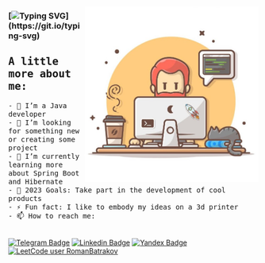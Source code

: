 <img width="350" align="right" alt="Github"
src="https://github.com/RomanBatrakov/RomanBatrakov/blob/main/images/mainPicture.jpg" 
/> 

### [![Typing SVG](https://readme-typing-svg.herokuapp.com?font=Stylish&size=35&duration=5000&pause=3000&color=000000&width=435&height=70&lines=Hi%2C+There+%F0%9F%91%8B+I'am+Roman.)](https://git.io/typing-svg)

## <samp> A little more about me:
<samp>
- 🌱 I’m a Java developer<br>
- 👯 I’m looking for something new or creating some project<br>
- 📖 I’m currently learning more about Spring Boot and Hibernate<br>
- 🎯 2023 Goals: Take part in the development of cool products<br>
- ⚡ Fun fact: I like to embody my ideas on a 3d printer<br>
- 📫 How to reach me:<br><br>
</samp>
  
[![Telegram Badge](https://img.shields.io/badge/Telegram-0088cc?style=flat&logo=Telegram&logoColor=white&link=https://t.me/baterok)](https://t.me/baterok)
[![Linkedin Badge](https://img.shields.io/badge/LinkedIn-0077B5?style=flat&logo=Linkedin&logoColor=white&link=https://www.linkedin.com/in/romanbatrakovjd)](https://www.linkedin.com/in/romanbatrakovjd)
[![Yandex Badge](https://img.shields.io/badge/-Email-yellow?style=flat&logo=Gmail&logoColor=white&link=https://batrakov.r.v@yandex.ru)](https://batrakov.r.v@yandex.ru)
[![LeetCode user RomanBatrakov](https://img.shields.io/badge/dynamic/json?style=flat&labelColor=black&color=%23ffa116&label=Solved&query=solvedOverTotal&url=https%3A%2F%2Fleetcode-badge.vercel.app%2Fapi%2Fusers%2FRomanBatrakov&logo=leetcode&logoColor=yellow)](https://leetcode.com/RomanBatrakov/)
